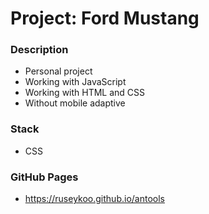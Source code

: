 # Project: Ford Mustang

### Description

* Personal project
* Working with JavaScript
* Working with HTML and CSS
* Without mobile adaptive

### Stack

* CSS

### GitHub Pages

* https://ruseykoo.github.io/antools
